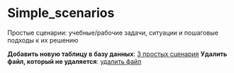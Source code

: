 # Simple_scenarios
Простые сценарии: учебные/рабочие задачи, ситуации и пошаговые подходы к их решению

**Добавить новую таблицу в базу данных**: [3 простых сценария](https://github.com/Malakhova-Natalya/Simple_scenarios/tree/main/new_table)
**Удалить файл, который не удаляется**: [удалить файл](https://github.com/Malakhova-Natalya/Simple_scenarios/tree/main/remove_file)

